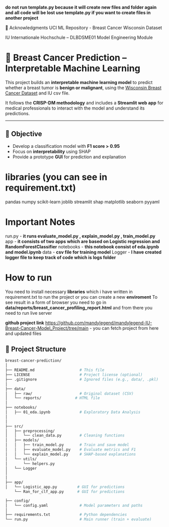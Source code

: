 **do not run template.py because it will create new files and folder again and all code will be lost use template.py if you want to create files in another project**


🙏 Acknowledgments
UCI ML Repository - Breast Cancer Wisconsin Dataset

IU Internationale Hochschule – DLBDSME01 Model Engineering Module

# 🧠 Breast Cancer Prediction – Interpretable Machine Learning

This project builds an **interpretable machine learning model** to predict whether a breast tumor is **benign or malignant**, using the [Wisconsin Breast Cancer Dataset](https://archive.ics.uci.edu/ml/datasets/Breast+Cancer+Wisconsin+(Diagnostic)) and IU csv file.

It follows the **CRISP-DM methodology** and includes a **Streamlit web app** for medical professionals to interact with the model and understand its predictions.

---

## 📌 Objective

- Develop a classification model with **F1 score > 0.95**
- Focus on **interpretability** using SHAP
- Provide a prototype **GUI** for prediction and explanation



# libraries (you can see in requirement.txt)
pandas
numpy
scikit-learn
joblib
streamlit
shap
matplotlib
seaborn
pyyaml



# Important Notes

run.py - **it runs evaluate_model.py , explain_model.py , train_model.py**
app - **it consists of two apps which are based on Logistic regression and RandomForestClassifier**
notebooks - **this notebook consist of eda.ipynb and model.ipynb**
data - **csv file for training model**
Logger - **I have created logger file to keep track of code which is logs folder**



# How to run 
You need to install necessary  **libraries** which i have written in requirement.txt to run the project or you can create a new **enviroment**
To see result in a form of browser you need to go in **data/reports/breast_cancer_profiling_report.html** and from there you need to run live server
       

    

**github project link**
https://github.com/mandylegend/mandylegend-IU-Breast-Cancer-Model_Project/tree/main - you can fetch project from here and updated files

## 🧱 Project Structure

```bash
breast-cancer-prediction/
│
├── README.md                    # This file
├── LICENSE                      # Project license (optional)
├── .gitignore                   # Ignored files (e.g., data/, .pkl)
│
├── data/
│   ├── raw/                     # Original dataset (CSV)
│   └── reports/               # HTML file
│
├── notebooks/
│   ├── 01_eda.ipynb             # Exploratory Data Analysis
│   
│
├── src/
│   ├── preprocessing/
│   │   └── clean_data.py        # Cleaning functions
│   ├── models/
│   │   ├── train_model.py       # Train and save model
│   │   ├── evaluate_model.py    # Evaluate metrics and F1
│   │   └── explain_model.py     # SHAP-based explanations
│   └── utils/
│       └── helpers.py    
│   └── Logger                   
│
│
├── app/
│   └── Logistic_app.py         # GUI for predictions
    └── Ran_for_clf_app.py      # GUI for predictions

├── config/
│   └── config.yaml              # Model parameters and paths
│
├── requirements.txt             # Python dependencies
└── run.py                       # Main runner (train + evaluate)


